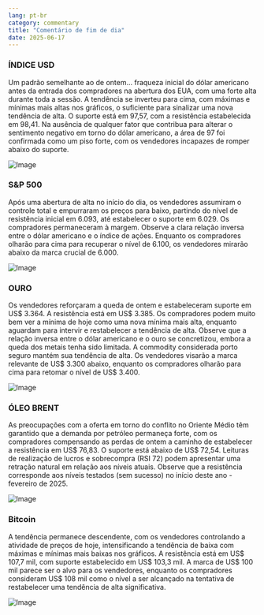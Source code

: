 ```yaml
---
lang: pt-br
category: commentary
title: "Comentário de fim de dia"
date: 2025-06-17
---
```


### ÍNDICE USD

Um padrão semelhante ao de ontem... fraqueza inicial do dólar americano antes da entrada dos compradores na abertura dos EUA, com uma forte alta durante toda a sessão. A tendência se inverteu para cima, com máximas e mínimas mais altas nos gráficos, o suficiente para sinalizar uma nova tendência de alta. O suporte está em 97,57, com a resistência estabelecida em 98,41. Na ausência de qualquer fator que contribua para alterar o sentimento negativo em torno do dólar americano, a área de 97 foi confirmada como um piso forte, com os vendedores incapazes de romper abaixo do suporte.

![Image](https://markleighedu.github.io/img/Jun-2025/17-Jun-2025/usdindex.jpg)

### S&P 500

Após uma abertura de alta no início do dia, os vendedores assumiram o controle total e empurraram os preços para baixo, partindo do nível de resistência inicial em 6.093, até estabelecer o suporte em 6.029. Os compradores permaneceram à margem. Observe a clara relação inversa entre o dólar americano e o índice de ações. Enquanto os compradores olharão para cima para recuperar o nível de 6.100, os vendedores mirarão abaixo da marca crucial de 6.000.

![Image](https://markleighedu.github.io/img/Jun-2025/17-Jun-2025/sp500.jpg)

### OURO

Os vendedores reforçaram a queda de ontem e estabeleceram suporte em US$ 3.364. A resistência está em US$ 3.385. Os compradores podem muito bem ver a mínima de hoje como uma nova mínima mais alta, enquanto aguardam para intervir e restabelecer a tendência de alta. Observe que a relação inversa entre o dólar americano e o ouro se concretizou, embora a queda dos metais tenha sido limitada. A commodity considerada porto seguro mantém sua tendência de alta. Os vendedores visarão a marca relevante de US$ 3.300 abaixo, enquanto os compradores olharão para cima para retomar o nível de US$ 3.400.

![Image](https://markleighedu.github.io/img/Jun-2025/17-Jun-2025/gold.jpg)

### ÓLEO BRENT

As preocupações com a oferta em torno do conflito no Oriente Médio têm garantido que a demanda por petróleo permaneça forte, com os compradores compensando as perdas de ontem a caminho de estabelecer a resistência em US$ 76,83. O suporte está abaixo de US$ 72,54. Leituras de realização de lucros e sobrecompra (RSI 72) podem apresentar uma retração natural em relação aos níveis atuais. Observe que a resistência corresponde aos níveis testados (sem sucesso) no início deste ano - fevereiro de 2025.

![Image](https://markleighedu.github.io/img/Jun-2025/17-Jun-2025/brentoil.jpg)

### Bitcoin

A tendência permanece descendente, com os vendedores controlando a atividade de preços de hoje, intensificando a tendência de baixa com máximas e mínimas mais baixas nos gráficos. A resistência está em US$ 107,7 mil, com suporte estabelecido em US$ 103,3 mil. A marca de US$ 100 mil parece ser o alvo para os vendedores, enquanto os compradores consideram US$ 108 mil como o nível a ser alcançado na tentativa de restabelecer uma tendência de alta significativa.

![Image](https://markleighedu.github.io/img/Jun-2025/17-Jun-2025/bitcoin.jpg)

